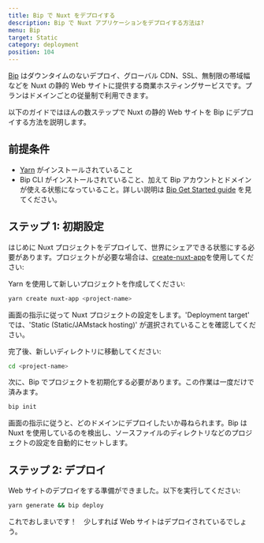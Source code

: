 ```yaml
---
title: Bip で Nuxt をデプロイする
description: Bip で Nuxt アプリケーションをデプロイする方法は?
menu: Bip
target: Static
category: deployment
position: 104
---
```


[Bip](https://bip.sh) はダウンタイムのないデプロイ、グローバル CDN、SSL、無制限の帯域幅などを Nuxt の静的 Web サイトに提供する商業ホスティングサービスです。プランはドメインごとの従量制で利用できます。

以下のガイドではほんの数ステップで Nuxt の静的 Web サイトを Bip にデプロイする方法を説明します。

## 前提条件

- [Yarn](https://yarnpkg.com/getting-started/install) がインストールされていること
- Bip CLI がインストールされていること、加えて Bip アカウントとドメインが使える状態になっていること。詳しい説明は [Bip Get Started guide](https://bip.sh/getstarted) を見てください。

## ステップ 1: 初期設定

はじめに Nuxt プロジェクトをデプロイして、世界にシェアできる状態にする必要があります。プロジェクトが必要な場合は、[create-nuxt-app](https://github.com/nuxt/create-nuxt-app)を使用してください:

Yarn を使用して新しいプロジェクトを作成してください:

```bash
yarn create nuxt-app <project-name>
```

画面の指示に従って Nuxt プロジェクトの設定をします。'Deployment target' では、'Static (Static/JAMstack hosting)' が選択されていることを確認してください。

完了後、新しいディレクトリに移動してください:

```bash
cd <project-name>
```

次に、Bip でプロジェクトを初期化する必要があります。この作業は一度だけで済みます。

```bash
bip init
```

画面の指示に従うと、どのドメインにデプロイしたいか尋ねられます。Bip は Nuxt を使用しているのを検出し、ソースファイルのディレクトリなどのプロジェクトの設定を自動的にセットします。

## ステップ 2: デプロイ

Web サイトのデプロイをする準備ができました。以下を実行してください:

```bash
yarn generate && bip deploy
```

これでおしまいです！　少しすれば Web サイトはデプロイされているでしょう。

